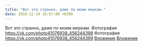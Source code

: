 ```yaml
---
title: "Вот это странно, даже по моим меркам."
date: 2018-12-19 15:57:00 +0300
---
```


Вот это странно, даже по моим меркам.
Фотография
<a class="vk-attach" href="https://vk.com/photo41076938_456244398">https://vk.com/photo41076938_456244398</a>
Фотография
<a class="vk-attach" href="https://vk.com/photo41076938_456244399">https://vk.com/photo41076938_456244399</a>
<a class="vk-attach" href="https://vk.com/photo41076938_456244398">Вложение</a>
<a class="vk-attach" href="https://vk.com/photo41076938_456244399">Вложение</a>
